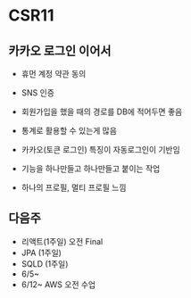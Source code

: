 # CSR11

## 카카오 로그인 이어서
- 휴먼 계정 약관 동의
- SNS 인증
- 회원가입을 했을 때의 경로를 DB에 적어두면 좋음
- 통계로 활용할 수 있는게 많음
- 카카오(토큰 로그인) 특징이 자동로그인이 기반임


- 기능을 하나만들고 하나만들고 붙이는 작업
- 하나의 프로필, 멀티 프로필 느낌


## 다음주
- 리액트(1주일) 오전 Final
- JPA (1주일)
- SQLD (1주일)
- 6/5~
- 6/12~ AWS 오전 수업